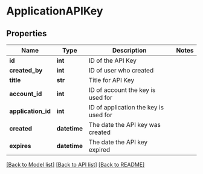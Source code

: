 # ApplicationAPIKey

## Properties
Name | Type | Description | Notes
------------ | ------------- | ------------- | -------------
**id** | **int** | ID of the API Key | 
**created_by** | **int** | ID of user who created | 
**title** | **str** | Title for API Key | 
**account_id** | **int** | ID of account the key is used for | 
**application_id** | **int** | ID of application the key is used for | 
**created** | **datetime** | The date the API key was created | 
**expires** | **datetime** | The date the API key expired | 

[[Back to Model list]](../README.md#documentation-for-models) [[Back to API list]](../README.md#documentation-for-api-endpoints) [[Back to README]](../README.md)


